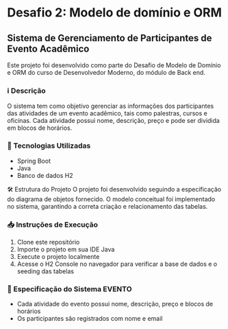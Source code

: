 ﻿# Desafio 2: Modelo de domínio e ORM

## Sistema de Gerenciamento de Participantes de Evento Acadêmico

Este projeto foi desenvolvido como parte do Desafio de Modelo de Domínio e ORM do curso de Desenvolvedor Moderno, do módulo de Back end.

### ℹ️ Descrição
O sistema tem como objetivo gerenciar as informações dos participantes das atividades de um evento acadêmico, tais como palestras, cursos e oficinas. Cada atividade possui nome, descrição, preço e pode ser dividida em blocos de horários.

### 🔧 Tecnologias Utilizadas
- Spring Boot
- Java
- Banco de dados H2

🛠 Estrutura do Projeto
O projeto foi desenvolvido seguindo a especificação do diagrama de objetos fornecido. O modelo conceitual foi implementado no sistema, garantindo a correta criação e relacionamento das tabelas.

### 📥 Instruções de Execução
1. Clone este repositório
2. Importe o projeto em sua IDE Java
3. Execute o projeto localmente
4. Acesse o H2 Console no navegador para verificar a base de dados e o seeding das tabelas

### 📝 Especificação do Sistema EVENTO
- Cada atividade do evento possui nome, descrição, preço e blocos de horários
- Os participantes são registrados com nome e email

